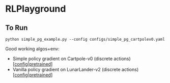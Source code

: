 # RLPlayground
## To Run
```
python simple_pg_example.py --config configs/simple_pg_cartpolev0.yaml
```
Good working algos+env:
- Simple policy gradient on Cartpole-v0 (discrete actions) [[config]()|[pretrained]()]
- Vanilla policy gradient on LunarLander-v2 (discrete actions) [[config]()|[pretrained]()]
